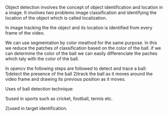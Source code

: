 Object detection involves the concept of object identification and location in a image. It involves two problems image classification and identifying the location of the object which is called localization.

In image tracking the the object and its location is identified from every frame of the video.

We can use segmentation by color meathod for the same purpose. In this we reduce the patches of classification based on the color of the ball. if we can determine the color of the ball we can easily differenciate the paches which taly with the color of the ball.


In opencv the following steps are followed to detect and trace a ball:
1)detect the presence of the ball
2)track the ball as it moves around the video frame and drawing its previous position as it moves.


Uses of ball detection technique:

1)used in sports such as cricket, football, tennis etc.

2)used in target identification.
